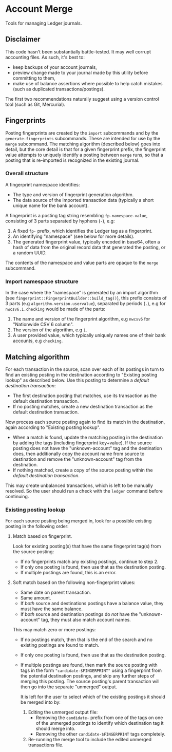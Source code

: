 # Account Merge

Tools for managing Ledger journals.

## Disclaimer

This code hasn't been substantially battle-tested. It may well corrupt
accounting files. As such, it's best to:

-   keep backups of your account journals,
-   preview change made to your journal made by this utility before committing
    to them,
-   make use of balance assertions where possible to help catch mistakes (such
    as duplicated transactions/postings).

The first two recommendations naturally suggest using a version control tool
(such as Git, Mercurial).

## Fingerprints

Posting fingerprints are created by the `import` subcommands and by the
`generate-fingerprints` subcommands. These are intended for use by the `merge`
subcommand. The matching algorithm (described below) goes into detail, but the
core detail is that for a given fingerprint prefix, the fingerprint value
attempts to uniquely identify a posting between `merge` runs, so that a posting
that is re-imported is recognized in the existing journal.

### Overall structure

A fingerprint namespace identifies:

* The type and version of fingerprint generation algorithm.
* The data source of the imported transaction data (typically a short unique
  name for the bank account).

A fingerprint is a posting tag string resembling `fp-namespace-value`, consisting of 3 parts
separated by hyphens (`-`), e.g:

1. A fixed `fp-` prefix, which identifies the Ledger tag as a fingerprint.
2. An identifying "namespace" (see below for more details).
3. The generated fingerprint value, typically encoded in base64, often a hash
   of data from the original record data that generated the posting, or a random
   UUID.

The contents of the namespace and value parts are opaque to the `merge` subcommand.

### Import namespace structure

In the case where the "namespace" is generated by an import algorithm (see
`fingerprint::FingerprintBuilder::build_tag()`), this prefix consists of 3 parts (e.g
`algorithm.version.uservalue`), separated by periods (`.`), e.g for `nwcsv6.1.checking`
would be made of the parts:

1. The name and version of the fingerprint algorithm, e.g `nwcsv6` for "Nationwide CSV 6 column".
2. The version of the algorithm, e.g `1`.
3. A user provided value, which typically uniquely names one of their bank
   accounts, e.g `checking`.

## Matching algorithm

For each transaction in the source, scan over each of its postings in turn to
find an existing posting in the destination according to "Existing posting
lookup" as described below. Use this posting to determine a _default
destination transaction_:

-   The first destination posting that matches, use its transaction as the
    default destination transaction.
-   If no posting matches, create a new destination transaction as the default
    destination transaction.

Now process each source posting again to find its match in the destination,
again according to "Existing posting lookup".

-   When a match is found, update the matching posting in the destination by
    adding the tags (including fingerprint key+value). If the source posting
    does not have the "unknown-account" tag and the destination does, then
    additionally copy the account name from source to destination and remove
    the "unknown-account" tag from the destination.
-   If nothing matched, create a copy of the source posting within the _default
    destination transaction_.

This may create unbalanced transactions, which is left to be manually resolved.
So the user should run a check with the `ledger` command before continuing.

### Existing posting lookup

For each source posting being merged in, look for a possible existing posting
in the following order:

1. Match based on fingerprint.

    Look for existing posting(s) that have the same fingerprint tag(s) from the
    source posting:

    - If no fingerprints match any existing postings, continue to step 2.
    - If only one posting is found, then use that as the destination posting.
    - If multiple postings are found, this is an error.

2. Soft match based on the following non-fingerprint values:

    - Same date on parent transaction.
    - Same amount.
    - If _both_ source and destinations postings have a balance value, they
      must have the same balance.
    - If _both_ source and destination postings do _not_ have the
      "unknown-account" tag, they must also match account names.

    This may match zero or more postings:

    - If no postings match, then that is the end of the search and no existing
      postings are found to match.
    - If only one posting is found, then use that as the destination posting.
    - If multiple postings are found, then mark the source posting with tags in
      the form `"candidate-$FINGERPRINT"` using a fingerprint from the
      potential destination postings, and skip any further steps of merging
      this posting. The source posting's parent transaction will then go into
      the separate "unmerged" output.

        It is left for the user to select which of the existing postings it
        should be merged into by:

        1. Editing the unmerged output file:
            - Removing the `candidate-` prefix from one of the tags on one of
              the unmerged postings to identify which destination tag it should
              merge into.
            - Removing the other `candidate-$FINGERPRINT` tags completely.
        2. Re-running the merge tool to include the edited unmerged
           transactions file.

